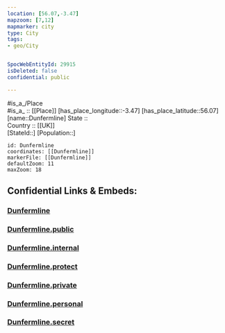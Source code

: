 ```yaml
---
location: [56.07,-3.47] 
mapzoom: [7,12] 
mapmarker: city 
type: City
tags:
- geo/City


SpocWebEntityId: 29915
isDeleted: false
confidential: public

---
```

#is_a_/Place  
#is_a_ :: [[Place]] 
[has_place_longitude::-3.47] 
[has_place_latitude::56.07] 
[name::Dunfermline] 
State ::  
Country :: [[UK]]  
[StateId::] 
[Population::] 



```leaflet
id: Dunfermline
coordinates: [[Dunfermline]] 
markerFile: [[Dunfermline]] 
defaultZoom: 11 
maxZoom: 18
```


## Confidential Links & Embeds: 

### [Dunfermline](/_Standards/Earth/Continent/Europe/Europe~North/UK/Scotland/counties~Scotland/Fife/cities~Fife/Dunfermline.md) 

### [Dunfermline.public](/_public/Earth/Continent/Europe/Europe~North/UK/Scotland/counties~Scotland/Fife/cities~Fife/Dunfermline.public.md) 

### [Dunfermline.internal](/_internal/Earth/Continent/Europe/Europe~North/UK/Scotland/counties~Scotland/Fife/cities~Fife/Dunfermline.internal.md) 

### [Dunfermline.protect](/_protect/Earth/Continent/Europe/Europe~North/UK/Scotland/counties~Scotland/Fife/cities~Fife/Dunfermline.protect.md) 

### [Dunfermline.private](/_private/Earth/Continent/Europe/Europe~North/UK/Scotland/counties~Scotland/Fife/cities~Fife/Dunfermline.private.md) 

### [Dunfermline.personal](/_personal/Earth/Continent/Europe/Europe~North/UK/Scotland/counties~Scotland/Fife/cities~Fife/Dunfermline.personal.md) 

### [Dunfermline.secret](/_secret/Earth/Continent/Europe/Europe~North/UK/Scotland/counties~Scotland/Fife/cities~Fife/Dunfermline.secret.md)

